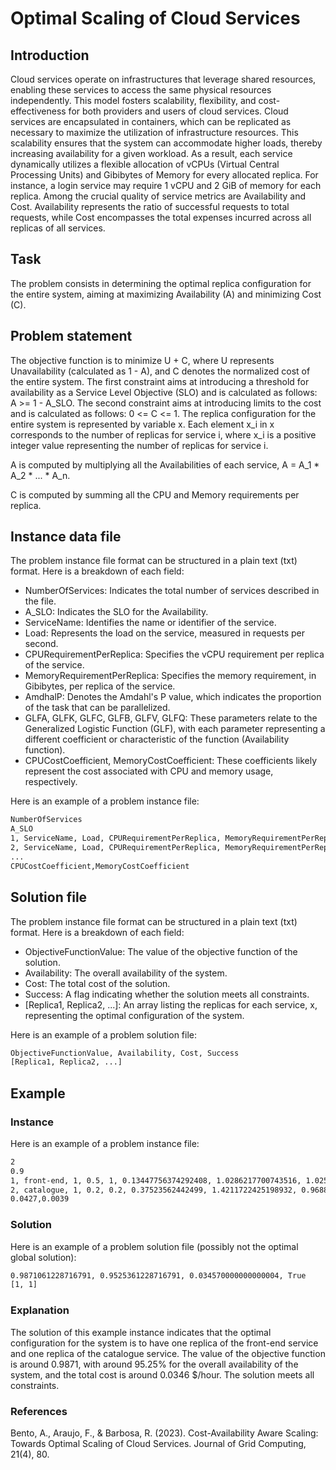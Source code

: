 # Optimal Scaling of Cloud Services

<!--
Authors: 
1. André Bento (apbento@dei.uc.pt)
2. Filipe Araújo (filipius@dei.uc.pt)
3. Raul Barbosa (rbarbosa@dei.uc.pt)
-->

## Introduction

Cloud services operate on infrastructures that leverage shared resources, enabling these services to access the same physical resources independently. This model fosters scalability, flexibility, and cost-effectiveness for both providers and users of cloud services. Cloud services are encapsulated in containers, which can be replicated as necessary to maximize the utilization of infrastructure resources. This scalability ensures that the system can accommodate higher loads, thereby increasing availability for a given workload. As a result, each service dynamically utilizes a flexible allocation of vCPUs (Virtual Central Processing Units) and Gibibytes of Memory for every allocated replica. For instance, a login service may require 1 vCPU and 2 GiB of memory for each replica.
Among the crucial quality of service metrics are Availability and Cost. Availability represents the ratio of successful requests to total requests, while Cost encompasses the total expenses incurred across all replicas of all services.

## Task

The problem consists in determining the optimal replica configuration for the entire system, aiming at maximizing Availability (A) and minimizing Cost (C).

## Problem statement

The objective function is to minimize U + C, where U represents Unavailability (calculated as 1 - A), and C denotes the normalized cost of the entire system.
The first constraint aims at introducing a threshold for availability as a Service Level Objective (SLO) and is calculated as follows: A >= 1 - A_SLO.
The second constraint aims at introducing limits to the cost and is calculated as follows: 0 <= C <= 1.
The replica configuration for the entire system is represented by variable x. Each element x_i in x corresponds to the number of replicas for service i, where x_i is a positive integer value representing the number of replicas for service i.

A is computed by multiplying all the Availabilities of each service, A = A_1 * A_2 * ... * A_n.

C is computed by summing all the CPU and Memory requirements per replica.

## Instance data file

The problem instance file format can be structured in a plain text (txt) format.
Here is a breakdown of each field:

- NumberOfServices: Indicates the total number of services described in the file.
- A_SLO: Indicates the SLO for the Availability.
- ServiceName: Identifies the name or identifier of the service.
- Load: Represents the load on the service, measured in requests per second.
- CPURequirementPerReplica: Specifies the vCPU requirement per replica of the service.
- MemoryRequirementPerReplica: Specifies the memory requirement, in Gibibytes, per replica of the service.
- AmdhalP: Denotes the Amdahl's P value, which indicates the proportion of the task that can be parallelized.
- GLFA, GLFK, GLFC, GLFB, GLFV, GLFQ: These parameters relate to the Generalized Logistic Function (GLF), with each parameter representing a different coefficient or characteristic of the function (Availability function).
- CPUCostCoefficient, MemoryCostCoefficient: These coefficients likely represent the cost associated with CPU and memory usage, respectively.

Here is an example of a problem instance file:
```txt
NumberOfServices
A_SLO
1, ServiceName, Load, CPURequirementPerReplica, MemoryRequirementPerReplica, AmdhalP, GLFA, GLFK, GLFC, GLFB, GLFV, GLFQ
2, ServiceName, Load, CPURequirementPerReplica, MemoryRequirementPerReplica, AmdhalP, GLFA, GLFK, GLFC, GLFB, GLFV, GLFQ
...
CPUCostCoefficient,MemoryCostCoefficient
```

## Solution file

The problem instance file format can be structured in a plain text (txt) format.
Here is a breakdown of each field:

- ObjectiveFunctionValue: The value of the objective function of the solution.
- Availability: The overall availability of the system.
- Cost: The total cost of the solution.
- Success: A flag indicating whether the solution meets all constraints.
- [Replica1, Replica2, ...]: An array listing the replicas for each service, x, representing the optimal configuration of the system.

Here is an example of a problem solution file:
```txt
ObjectiveFunctionValue, Availability, Cost, Success
[Replica1, Replica2, ...]
```

## Example

### Instance

Here is an example of a problem instance file:
```txt
2
0.9
1, front-end, 1, 0.5, 1, 0.13447756374292408, 1.0286217700743516, 1.025725768730294, 0.9937672415588138, 0.00671433461475121, 0.0010703634023358406, 0.004259711742494379
2, catalogue, 1, 0.2, 0.2, 0.37523562442499, 1.4211722425198932, 0.9688699107930816, 1.501401141904585e-08, 0.02265990255071186, 16.092457989374267, 4.7297917338942606
0.0427,0.0039
```

### Solution

Here is an example of a problem solution file (possibly not the optimal global solution):
```txt
0.9871061228716791, 0.9525361228716791, 0.034570000000000004, True
[1, 1]
```

### Explanation

The solution of this example instance indicates that the optimal configuration for the system is to have one replica of the front-end service and one replica of the catalogue service. The value of the objective function is around 0.9871, with around 95.25% for the overall availability of the system, and the total cost is around 0.0346 $/hour. The solution meets all constraints.

### References

Bento, A., Araujo, F., & Barbosa, R. (2023). Cost-Availability Aware Scaling: Towards Optimal Scaling of Cloud Services. Journal of Grid Computing, 21(4), 80.
